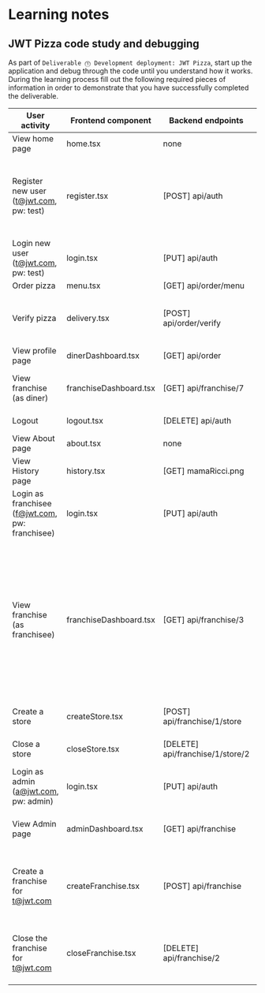 # Learning notes

## JWT Pizza code study and debugging

As part of `Deliverable ⓵ Development deployment: JWT Pizza`, start up the application and debug through the code until you understand how it works. During the learning process fill out the following required pieces of information in order to demonstrate that you have successfully completed the deliverable.

| User activity                                       | Frontend component    | Backend endpoints                | Database SQL |
| --------------------------------------------------- | ------------------    | -----------------                | ------------ |
| View home page                                      |   home.tsx            |    none                          |  none        |
| Register new user<br/>(t@jwt.com, pw: test)         |   register.tsx        | [POST] api/auth                  |  INSERT INTO user (name, email, password) VALUES (?, ?, ?)  INSERT INTO userRole (userId, role, objectId) VALUES (?, ?, ?)  INSERT INTO userRole (userId, role, objectId) VALUES (?, ?, ?)        |
| Login new user<br/>(t@jwt.com, pw: test)            |   login.tsx           | [PUT] api/auth                   |  SELECT * FROM user WHERE email=?    SELECT * FROM userRole WHERE userId=?   |
| Order pizza                                         |   menu.tsx            |[GET] api/order/menu              | SELECT * FROM menu              |
| Verify pizza                                        |   delivery.tsx        |[POST] api/order/verify           | SELECT id, franchiseId, storeId, date FROM dinerOrder WHERE dinerId=? LIMIT ${offset},${config.db.listPerPage}   |
| View profile page                                   | dinerDashboard.tsx    | [GET] api/order                  | SELECT userId FROM auth WHERE token=?             |
| View franchise<br/>(as diner)                       |franchiseDashboard.tsx | [GET] api/franchise/7            |  SELECT id, name FROM franchise SELECT id, name FROM store WHERE franchiseId=?            |
| Logout                                              |   logout.tsx          | [DELETE] api/auth                |  DELETE FROM auth WHERE token=?            |
| View About page                                     |   about.tsx           | none                             | none         |
| View History page                                   |   history.tsx         |[GET] mamaRicci.png               | none         |
| Login as franchisee<br/>(f@jwt.com, pw: franchisee) |   login.tsx           |[PUT] api/auth                    | SELECT * FROM userRole WHERE userId=?  SELECT * FROM user WHERE email=?           |
| View franchise<br/>(as franchisee)                  | franchiseDashboard.tsx| [GET] api/franchise/3            | SELECT u.id, u.name, u.email FROM userRole AS ur JOIN user AS u ON u.id=ur.userId WHERE ur.objectId=? AND ur.role='franchisee   SELECT s.id, s.name, COALESCE(SUM(oi.price), 0) AS totalRevenue FROM dinerOrder AS do JOIN orderItem AS oi ON do.id=oi.orderId RIGHT JOIN store AS s ON s.id=do.storeId WHERE s.franchiseId=? GROUP BY s.id          |
| Create a store                                      | createStore.tsx       | [POST] api/franchise/1/store     |  INSERT INTO store (franchiseId, name) VALUES (?, ?)            |
| Close a store                                       | closeStore.tsx        | [DELETE] api/franchise/1/store/2 | DELETE FROM store WHERE franchiseId=? AND id=?             |
| Login as admin<br/>(a@jwt.com, pw: admin)           | login.tsx             | [PUT] api/auth                   | SELECT * FROM user WHERE email=?    SELECT * FROM userRole WHERE userId=?  |
| View Admin page                                     | adminDashboard.tsx    | [GET] api/franchise              | SELECT id, name FROM franchise SELECT id, name FROM store WHERE franchiseId=? |
| Create a franchise for t@jwt.com                    | createFranchise.tsx   | [POST] api/franchise             | SELECT id, name FROM user WHERE email=?  INSERT INTO franchise (name) VALUES (?) INSERT INTO userRole (userId, role, objectId) VALUES (?, ?, ?) |
| Close the franchise for t@jwt.com                   | closeFranchise.tsx    | [DELETE] api/franchise/2         | DELETE FROM store WHERE franchiseId=?  DELETE FROM userRole WHERE objectId=?  DELETE FROM franchise WHERE id=? |
